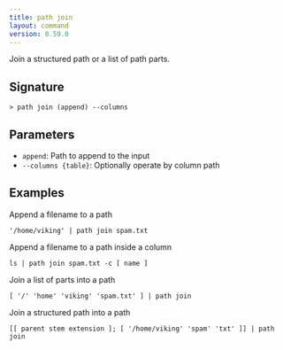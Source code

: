 ```yaml
---
title: path join
layout: command
version: 0.59.0
---
```


Join a structured path or a list of path parts.

## Signature

```> path join (append) --columns```

## Parameters

 -  `append`: Path to append to the input
 -  `--columns {table}`: Optionally operate by column path

## Examples

Append a filename to a path
```shell
'/home/viking' | path join spam.txt
```

Append a filename to a path inside a column
```shell
ls | path join spam.txt -c [ name ]
```

Join a list of parts into a path
```shell
[ '/' 'home' 'viking' 'spam.txt' ] | path join
```

Join a structured path into a path
```shell
[[ parent stem extension ]; [ '/home/viking' 'spam' 'txt' ]] | path join
```

